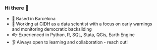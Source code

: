 ### Hi there 👋

- 📍 Based in Barcelona
- 🌱 Working at [CIDH](https://www.oas.org/es/cidh/) as a data scientist with a focus on early warnings and monitoring democratic backsliding
- 👓 Experienced in Python, R, SQL, Stata, QGis, Earth Engine
- 👂 Always open to learning and collaboration - reach out!

<!--
**niamhnishiochain/niamhnishiochain** is a ✨ _special_ ✨ repository because its `README.md` (this file) appears on your GitHub profile.

Here are some ideas to get you started:

- 🔭 I’m currently working on ...
- 🌱 I’m currently learning ...
- 👯 I’m looking to collaborate on ...
- 🤔 I’m looking for help with ...
- 💬 Ask me about ...
- 📫 How to reach me: ...
- 😄 Pronouns: ...
- ⚡ Fun fact: ...
-->
